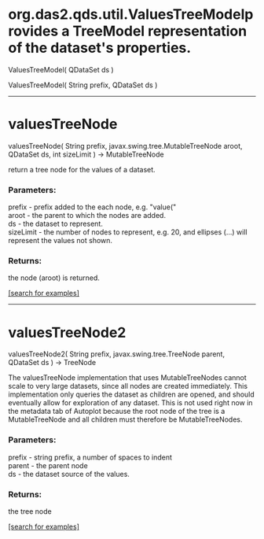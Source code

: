 # org.das2.qds.util.ValuesTreeModelprovides a TreeModel representation of the dataset's properties.
ValuesTreeModel( QDataSet ds )


ValuesTreeModel( String prefix, QDataSet ds )


***
<a name="valuesTreeNode"></a>
# valuesTreeNode
valuesTreeNode( String prefix, javax.swing.tree.MutableTreeNode aroot, QDataSet ds, int sizeLimit ) &rarr; MutableTreeNode

return a tree node for the values of a dataset.

### Parameters:
prefix - prefix added to the each node, e.g. "value("
<br>aroot - the parent to which the nodes are added.
<br>ds - the dataset to represent.
<br>sizeLimit - the number of nodes to represent, e.g. 20, and ellipses (...) will represent the values not shown.

### Returns:
the node (aroot) is returned.

<a href="https://github.com/autoplot/dev/search?q=valuesTreeNode&unscoped_q=valuesTreeNode">[search for examples]</a>

***
<a name="valuesTreeNode2"></a>
# valuesTreeNode2
valuesTreeNode2( String prefix, javax.swing.tree.TreeNode parent, QDataSet ds ) &rarr; TreeNode

The valuesTreeNode implementation that uses MutableTreeNodes cannot scale to very large datasets, since all
 nodes are created immediately.  This implementation only queries the dataset as children are opened, and
 should eventually allow for exploration of any dataset.  This is not used right now in the metadata
 tab of Autoplot because the root node of the tree is a MutableTreeNode and all children must therefore
 be MutableTreeNodes.

### Parameters:
prefix - string prefix, a number of spaces to indent
<br>parent - the parent node
<br>ds - the dataset source of the values.

### Returns:
the tree node

<a href="https://github.com/autoplot/dev/search?q=valuesTreeNode2&unscoped_q=valuesTreeNode2">[search for examples]</a>

